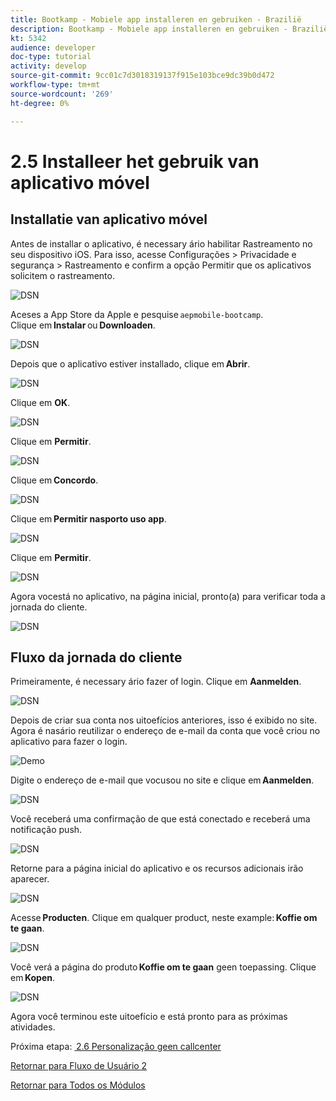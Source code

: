 ```yaml
---
title: Bootkamp - Mobiele app installeren en gebruiken - Brazilië
description: Bootkamp - Mobiele app installeren en gebruiken - Brazilië
kt: 5342
audience: developer
doc-type: tutorial
activity: develop
source-git-commit: 9cc01c7d3018319137f915e103bce9dc39b0d472
workflow-type: tm+mt
source-wordcount: '269'
ht-degree: 0%

---
```


# 2.5 Installeer het gebruik van aplicativo móvel


## Installatie van aplicativo móvel

Antes de installar o aplicativo, é necessary ário habilitar Rastreamento no seu dispositivo iOS. Para isso, acesse Configurações > Privacidade e segurança > Rastreamento e confirm a opção Permitir que os aplicativos solicitem o rastreamento.

![DSN](./../uc3/images/app4.png)

Aceses a App Store da Apple e pesquise `aepmobile-bootcamp`.\
Clique em **Instalar** ou **Downloaden**.

![DSN](./../uc3/images/app1.png)

Depois que o aplicativo estiver installado, clique em **Abrir**.

![DSN](./../uc3/images/app2.png)

Clique em **OK**.

![DSN](./../uc3/images/app9.png)

Clique em **Permitir**.

![DSN](./../uc3/images/app3.png)

Clique em **Concordo**.

![DSN](./../uc3/images/app7.png)

Clique em **Permitir nasporto uso app**.

![DSN](./../uc3/images/app8.png)

Clique em **Permitir**.

![DSN](./../uc3/images/app5.png)

Agora vocestá no aplicativo, na página inicial, pronto(a) para verificar toda a jornada do cliente.

![DSN](./../uc3/images/app12.png)

## Fluxo da jornada do cliente

Primeiramente, é necessary ário fazer of login. Clique em **Aanmelden**.

![DSN](./../uc3/images/app13.png)

Depois de criar sua conta nos uitoefícios anteriores, isso é exibido no site. Agora é nasário reutilizar o endereço de e-mail da conta que você criou no aplicativo para fazer o login.

![Demo](./../uc3/images/pv1.png)

Digite o endereço de e-mail que vocusou no site e clique em **Aanmelden**.

![DSN](./../uc3/images/app14.png)

Você receberá uma confirmação de que está conectado e receberá uma notificação push.

![DSN](./../uc3/images/app15.png)

Retorne para a página inicial do aplicativo e os recursos adicionais irão aparecer.

![DSN](./../uc3/images/app17.png)

Acesse **Producten**. Clique em qualquer product, neste example: **Koffie om te gaan**.

![DSN](./images/app19.png)

Você verá a página do produto **Koffie om te gaan** geen toepassing. Clique em **Kopen**.

![DSN](./images/app20.png)

Agora você terminou este uitoefício e está pronto para as próximas atividades.

Próxima etapa: [ 2.6 Personalização geen callcenter](./ex6.md)

[Retornar para Fluxo de Usuário 2](./uc2.md)

[Retornar para Todos os Módulos](../../overview.md)
